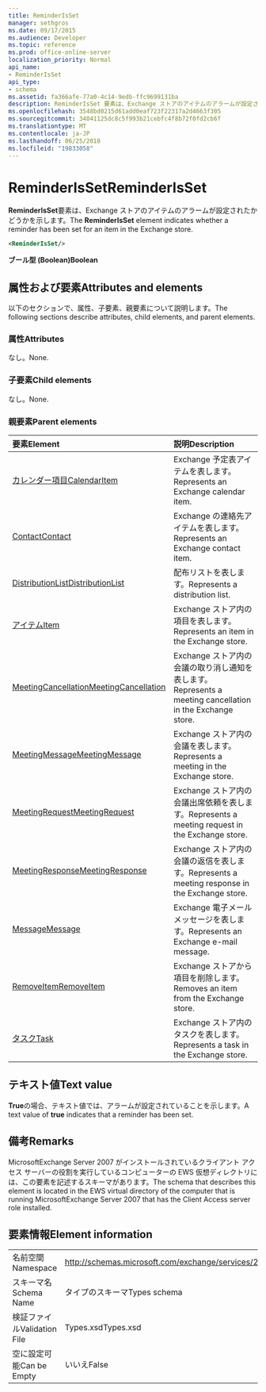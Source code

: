 ```yaml
---
title: ReminderIsSet
manager: sethgros
ms.date: 09/17/2015
ms.audience: Developer
ms.topic: reference
ms.prod: office-online-server
localization_priority: Normal
api_name:
- ReminderIsSet
api_type:
- schema
ms.assetid: fa366afe-77a0-4c14-9edb-ffc9699131ba
description: ReminderIsSet 要素は、Exchange ストアのアイテムのアラームが設定されたかどうかを示します。
ms.openlocfilehash: 3548bd0215d61add0eaf723f22317a2d4663f305
ms.sourcegitcommit: 34041125dc8c5f993b21cebfc4f8b72f0fd2cb6f
ms.translationtype: MT
ms.contentlocale: ja-JP
ms.lasthandoff: 06/25/2018
ms.locfileid: "19833058"
---
```

# <a name="reminderisset"></a><span data-ttu-id="4e2fb-103">ReminderIsSet</span><span class="sxs-lookup"><span data-stu-id="4e2fb-103">ReminderIsSet</span></span>

<span data-ttu-id="4e2fb-104">**ReminderIsSet**要素は、Exchange ストアのアイテムのアラームが設定されたかどうかを示します。</span><span class="sxs-lookup"><span data-stu-id="4e2fb-104">The **ReminderIsSet** element indicates whether a reminder has been set for an item in the Exchange store.</span></span> 
  
```xml
<ReminderIsSet/>
```

 <span data-ttu-id="4e2fb-105">**ブール型 (Boolean)**</span><span class="sxs-lookup"><span data-stu-id="4e2fb-105">**Boolean**</span></span>
## <a name="attributes-and-elements"></a><span data-ttu-id="4e2fb-106">属性および要素</span><span class="sxs-lookup"><span data-stu-id="4e2fb-106">Attributes and elements</span></span>

<span data-ttu-id="4e2fb-107">以下のセクションで、属性、子要素、親要素について説明します。</span><span class="sxs-lookup"><span data-stu-id="4e2fb-107">The following sections describe attributes, child elements, and parent elements.</span></span>
  
### <a name="attributes"></a><span data-ttu-id="4e2fb-108">属性</span><span class="sxs-lookup"><span data-stu-id="4e2fb-108">Attributes</span></span>

<span data-ttu-id="4e2fb-109">なし。</span><span class="sxs-lookup"><span data-stu-id="4e2fb-109">None.</span></span>
  
### <a name="child-elements"></a><span data-ttu-id="4e2fb-110">子要素</span><span class="sxs-lookup"><span data-stu-id="4e2fb-110">Child elements</span></span>

<span data-ttu-id="4e2fb-111">なし。</span><span class="sxs-lookup"><span data-stu-id="4e2fb-111">None.</span></span>
  
### <a name="parent-elements"></a><span data-ttu-id="4e2fb-112">親要素</span><span class="sxs-lookup"><span data-stu-id="4e2fb-112">Parent elements</span></span>

|<span data-ttu-id="4e2fb-113">**要素**</span><span class="sxs-lookup"><span data-stu-id="4e2fb-113">**Element**</span></span>|<span data-ttu-id="4e2fb-114">**説明**</span><span class="sxs-lookup"><span data-stu-id="4e2fb-114">**Description**</span></span>|
|:-----|:-----|
|[<span data-ttu-id="4e2fb-115">カレンダー項目</span><span class="sxs-lookup"><span data-stu-id="4e2fb-115">CalendarItem</span></span>](calendaritem.md) <br/> |<span data-ttu-id="4e2fb-116">Exchange 予定表アイテムを表します。</span><span class="sxs-lookup"><span data-stu-id="4e2fb-116">Represents an Exchange calendar item.</span></span>  <br/> |
|[<span data-ttu-id="4e2fb-117">Contact</span><span class="sxs-lookup"><span data-stu-id="4e2fb-117">Contact</span></span>](contact.md) <br/> |<span data-ttu-id="4e2fb-118">Exchange の連絡先アイテムを表します。</span><span class="sxs-lookup"><span data-stu-id="4e2fb-118">Represents an Exchange contact item.</span></span>  <br/> |
|[<span data-ttu-id="4e2fb-119">DistributionList</span><span class="sxs-lookup"><span data-stu-id="4e2fb-119">DistributionList</span></span>](distributionlist.md) <br/> |<span data-ttu-id="4e2fb-120">配布リストを表します。</span><span class="sxs-lookup"><span data-stu-id="4e2fb-120">Represents a distribution list.</span></span>  <br/> |
|[<span data-ttu-id="4e2fb-121">アイテム</span><span class="sxs-lookup"><span data-stu-id="4e2fb-121">Item</span></span>](item.md) <br/> |<span data-ttu-id="4e2fb-122">Exchange ストア内の項目を表します。</span><span class="sxs-lookup"><span data-stu-id="4e2fb-122">Represents an item in the Exchange store.</span></span>  <br/> |
|[<span data-ttu-id="4e2fb-123">MeetingCancellation</span><span class="sxs-lookup"><span data-stu-id="4e2fb-123">MeetingCancellation</span></span>](meetingcancellation.md) <br/> |<span data-ttu-id="4e2fb-124">Exchange ストア内の会議の取り消し通知を表します。</span><span class="sxs-lookup"><span data-stu-id="4e2fb-124">Represents a meeting cancellation in the Exchange store.</span></span>  <br/> |
|[<span data-ttu-id="4e2fb-125">MeetingMessage</span><span class="sxs-lookup"><span data-stu-id="4e2fb-125">MeetingMessage</span></span>](meetingmessage.md) <br/> |<span data-ttu-id="4e2fb-126">Exchange ストア内の会議を表します。</span><span class="sxs-lookup"><span data-stu-id="4e2fb-126">Represents a meeting in the Exchange store.</span></span>  <br/> |
|[<span data-ttu-id="4e2fb-127">MeetingRequest</span><span class="sxs-lookup"><span data-stu-id="4e2fb-127">MeetingRequest</span></span>](meetingrequest.md) <br/> |<span data-ttu-id="4e2fb-128">Exchange ストア内の会議出席依頼を表します。</span><span class="sxs-lookup"><span data-stu-id="4e2fb-128">Represents a meeting request in the Exchange store.</span></span>  <br/> |
|[<span data-ttu-id="4e2fb-129">MeetingResponse</span><span class="sxs-lookup"><span data-stu-id="4e2fb-129">MeetingResponse</span></span>](meetingresponse.md) <br/> |<span data-ttu-id="4e2fb-130">Exchange ストア内の会議の返信を表します。</span><span class="sxs-lookup"><span data-stu-id="4e2fb-130">Represents a meeting response in the Exchange store.</span></span>  <br/> |
|[<span data-ttu-id="4e2fb-131">Message</span><span class="sxs-lookup"><span data-stu-id="4e2fb-131">Message</span></span>](message-ex15websvcsotherref.md) <br/> |<span data-ttu-id="4e2fb-132">Exchange 電子メール メッセージを表します。</span><span class="sxs-lookup"><span data-stu-id="4e2fb-132">Represents an Exchange e-mail message.</span></span>  <br/> |
|[<span data-ttu-id="4e2fb-133">RemoveItem</span><span class="sxs-lookup"><span data-stu-id="4e2fb-133">RemoveItem</span></span>](removeitem.md) <br/> |<span data-ttu-id="4e2fb-134">Exchange ストアから項目を削除します。</span><span class="sxs-lookup"><span data-stu-id="4e2fb-134">Removes an item from the Exchange store.</span></span>  <br/> |
|[<span data-ttu-id="4e2fb-135">タスク</span><span class="sxs-lookup"><span data-stu-id="4e2fb-135">Task</span></span>](task.md) <br/> |<span data-ttu-id="4e2fb-136">Exchange ストア内のタスクを表します。</span><span class="sxs-lookup"><span data-stu-id="4e2fb-136">Represents a task in the Exchange store.</span></span>  <br/> |
   
## <a name="text-value"></a><span data-ttu-id="4e2fb-137">テキスト値</span><span class="sxs-lookup"><span data-stu-id="4e2fb-137">Text value</span></span>

<span data-ttu-id="4e2fb-138">**True**の場合、テキスト値では、アラームが設定されていることを示します。</span><span class="sxs-lookup"><span data-stu-id="4e2fb-138">A text value of **true** indicates that a reminder has been set.</span></span> 
  
## <a name="remarks"></a><span data-ttu-id="4e2fb-139">備考</span><span class="sxs-lookup"><span data-stu-id="4e2fb-139">Remarks</span></span>

<span data-ttu-id="4e2fb-140">MicrosoftExchange Server 2007 がインストールされているクライアント アクセス サーバーの役割を実行しているコンピューターの EWS 仮想ディレクトリには、この要素を記述するスキーマがあります。</span><span class="sxs-lookup"><span data-stu-id="4e2fb-140">The schema that describes this element is located in the EWS virtual directory of the computer that is running MicrosoftExchange Server 2007 that has the Client Access server role installed.</span></span>
  
## <a name="element-information"></a><span data-ttu-id="4e2fb-141">要素情報</span><span class="sxs-lookup"><span data-stu-id="4e2fb-141">Element information</span></span>

|||
|:-----|:-----|
|<span data-ttu-id="4e2fb-142">名前空間</span><span class="sxs-lookup"><span data-stu-id="4e2fb-142">Namespace</span></span>  <br/> |http://schemas.microsoft.com/exchange/services/2006/types  <br/> |
|<span data-ttu-id="4e2fb-143">スキーマ名</span><span class="sxs-lookup"><span data-stu-id="4e2fb-143">Schema Name</span></span>  <br/> |<span data-ttu-id="4e2fb-144">タイプのスキーマ</span><span class="sxs-lookup"><span data-stu-id="4e2fb-144">Types schema</span></span>  <br/> |
|<span data-ttu-id="4e2fb-145">検証ファイル</span><span class="sxs-lookup"><span data-stu-id="4e2fb-145">Validation File</span></span>  <br/> |<span data-ttu-id="4e2fb-146">Types.xsd</span><span class="sxs-lookup"><span data-stu-id="4e2fb-146">Types.xsd</span></span>  <br/> |
|<span data-ttu-id="4e2fb-147">空に設定可能</span><span class="sxs-lookup"><span data-stu-id="4e2fb-147">Can be Empty</span></span>  <br/> |<span data-ttu-id="4e2fb-148">いいえ</span><span class="sxs-lookup"><span data-stu-id="4e2fb-148">False</span></span>  <br/> |
   

